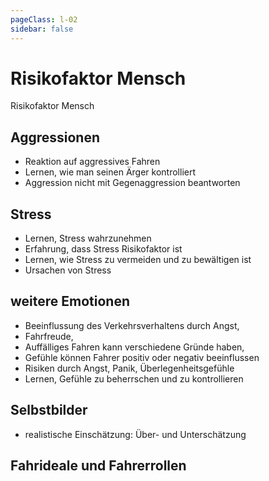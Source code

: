 ```yaml
---
pageClass: l-02
sidebar: false
---
```


# Risikofaktor Mensch

<auswahl>

<item itemSize="i-sm" class="l2 slabT itemTitle">	

<div class="l2w">
	<span class="l2a">Risikofaktor</span> 
	<span class="l2b">Mensch</span>
</div>

</item>

<item itemSize="i-l" itemClass="itemAggressionen">

## Aggressionen

- Reaktion auf aggressives Fahren
- Lernen, wie man seinen Ärger kontrolliert
- Aggression nicht mit Gegenaggression beantworten

</item>

<item itemSize="i-l" itemClass="itemStress">

## Stress

- Lernen, Stress wahrzunehmen
- Erfahrung, dass Stress Risikofaktor ist
- Lernen, wie Stress zu vermeiden und zu bewältigen ist
- Ursachen von Stress

</item>

<item itemSize="i-xl" itemClass="itemEmotionen">

## weitere Emotionen

- Beeinflussung des Verkehrsverhaltens durch Angst, 
- Fahrfreude, 
- Auffälliges Fahren kann verschiedene Gründe haben, 
- Gefühle können Fahrer positiv oder negativ beeinflussen
- Risiken durch Angst, Panik, Überlegenheitsgefühle
- Lernen, Gefühle zu beherrschen und zu kontrollieren

</item>

<item itemSize="i-m" itemClass="itemSelbstbilder">

## Selbstbilder

- realistische Einschätzung: Über- und Unterschätzung

</item>

<item itemSize="i-m"  itemClass="itemIdeale">

## Fahrideale und Fahrerrollen

</item>

</auswahl>